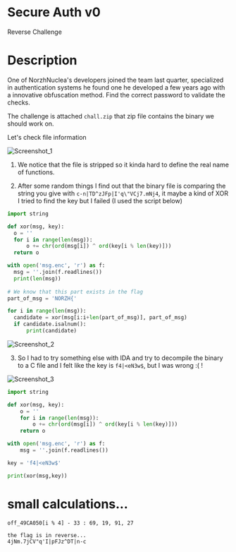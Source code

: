 # Secure Auth v0
Reverse Challenge


# Description


One of NorzhNuclea's developers joined the team last quarter, specialized in authentication systems he found one he developed a few years ago with a innovative obfuscation method. Find the correct password to validate the checks.


The challenge is attached `chall.zip` that zip file contains the binary we should work on.

Let's check file information 

![Screenshot_1](https://user-images.githubusercontent.com/84577967/119221430-ae59c180-baef-11eb-9d3e-41c2e6745fd6.png)

1) We notice that the file is stripped so it kinda hard to define the real name of functions.

2) After some random things I find out that the binary file is comparing the string you give with `c-n|TD^zJFp|I'q\"VCj7.mNj4`, it maybe a kind of XOR I tried to find 
  the key but I failed (I used the script below)
  
  ```python
  import string

def xor(msg, key):
    o = ''
    for i in range(len(msg)):
        o += chr(ord(msg[i]) ^ ord(key[i % len(key)]))
    return o
  
with open('msg.enc', 'r') as f:
    msg = ''.join(f.readlines())
    print(len(msg))
    
# We know that this part exists in the flag
part_of_msg = 'NORZH{'

for i in range(len(msg)):
    candidate = xor(msg[i:i+len(part_of_msg)], part_of_msg)
    if candidate.isalnum():
        print(candidate)
  ```

![Screenshot_2](https://user-images.githubusercontent.com/84577967/119221431-af8aee80-baef-11eb-915e-5e3a5159fce4.png)

3) So I had to try something else with IDA and try to decompile the binary to a C file and I felt like the key is `f4|<eN3w$`, but I was wrong :( !

![Screenshot_3](https://user-images.githubusercontent.com/84577967/119221432-b0238500-baef-11eb-8c2a-c5fa91471b90.png)

```python
import string

def xor(msg, key):
    o = ''
    for i in range(len(msg)):
        o += chr(ord(msg[i]) ^ ord(key[i % len(key)]))
    return o

with open('msg.enc', 'r') as f:
    msg = ''.join(f.readlines())

key = 'f4|<eN3w$'

print(xor(msg,key))
```

# small calculations...

```
off_49CA050[i % 4] - 33 : 69, 19, 91, 27

the flag is in reverse...
4jNm.7jCV"q'I|pFJz^DT|n-c
```

